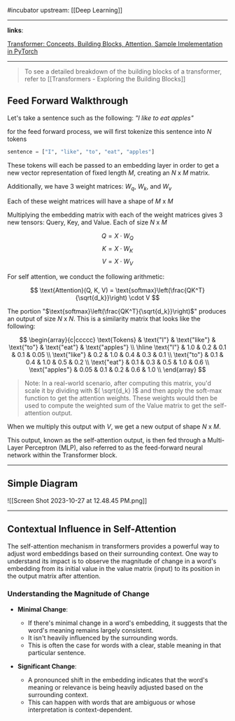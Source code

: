 
#incubator 
upstream: [[Deep Learning]]

---

**links**: 

[Transformer: Concepts, Building Blocks, Attention, Sample Implementation in PyTorch](https://www.youtube.com/watch?v=6PmIoCnqcFU&t=1s&ab_channel=RowelAtienza)

---
> To see a detailed breakdown of the building blocks of a transformer, refer to [[Transformers - Exploring the Building Blocks]]
## Feed Forward Walkthrough

Let's take a sentence such as the following: *"I like to eat apples"*

for the feed forward process, we will first tokenize this sentence into $N$ tokens

```python 
sentence = ["I", "like", "to", "eat", "apples"]
```

These tokens will each be passed to an embedding layer in order to get a new vector representation of fixed length $M$, creating an $N$ x $M$ matrix. 

Additionally, we have 3 weight matrices: $W_q$, $W_k$, and $W_v$

Each of these weight matrices will have a shape of $M$ x $M$

Multiplying the embedding matrix with each of the weight matrices gives 3 new tensors: Query, Key, and Value. Each of size $N$ x $M$

$$
Q = X \cdot W_Q 
$$
$$K = X \cdot W_K $$
$$V = X \cdot W_V$$

For self attention, we conduct the following arithmetic: 

$$
\text{Attention}(Q, K, V) = \text{softmax}\left(\frac{QK^T}{\sqrt{d_k}}\right) \cdot V 
$$

The portion "$\text{softmax}\left(\frac{QK^T}{\sqrt{d_k}}\right)$" produces an output of size $N$ x $N$. This is a similarity matrix that looks like the following: 

$$
\begin{array}{c|ccccc}
\text{Tokens} & \text{"I"} & \text{"like"} & \text{"to"} & \text{"eat"} & \text{"apples"} \\
\hline
\text{"I"} & 1.0 & 0.2 & 0.1 & 0.1 & 0.05 \\
\text{"like"} & 0.2 & 1.0 & 0.4 & 0.3 & 0.1 \\
\text{"to"} & 0.1 & 0.4 & 1.0 & 0.5 & 0.2 \\
\text{"eat"} & 0.1 & 0.3 & 0.5 & 1.0 & 0.6 \\
\text{"apples"} & 0.05 & 0.1 & 0.2 & 0.6 & 1.0 \\
\end{array}
$$

> Note: In a real-world scenario, after computing this matrix, you'd scale it by dividing with $( \sqrt{d_k} )$ and then apply the soft-max function to get the attention weights. These weights would then be used to compute the weighted sum of the Value matrix to get the self-attention output.


When we multiply this output with $V$, we get a new output of shape $N$ x $M$. 

This output, known as the self-attention output, is then fed through a Multi-Layer Perceptron (MLP), also referred to as the feed-forward neural network within the Transformer block.




---
## Simple Diagram 

![[Screen Shot 2023-10-27 at 12.48.45 PM.png]]

---

## Contextual Influence in Self-Attention

The self-attention mechanism in transformers provides a powerful way to adjust word embeddings based on their surrounding context. One way to understand its impact is to observe the magnitude of change in a word's embedding from its initial value in the value matrix (input) to its position in the output matrix after attention.

### Understanding the Magnitude of Change

- **Minimal Change**:
  - If there's minimal change in a word's embedding, it suggests that the word's meaning remains largely consistent. 
  - It isn't heavily influenced by the surrounding words.
  - This is often the case for words with a clear, stable meaning in that particular sentence.

- **Significant Change**:
  - A pronounced shift in the embedding indicates that the word's meaning or relevance is being heavily adjusted based on the surrounding context.
  - This can happen with words that are ambiguous or whose interpretation is context-dependent.


